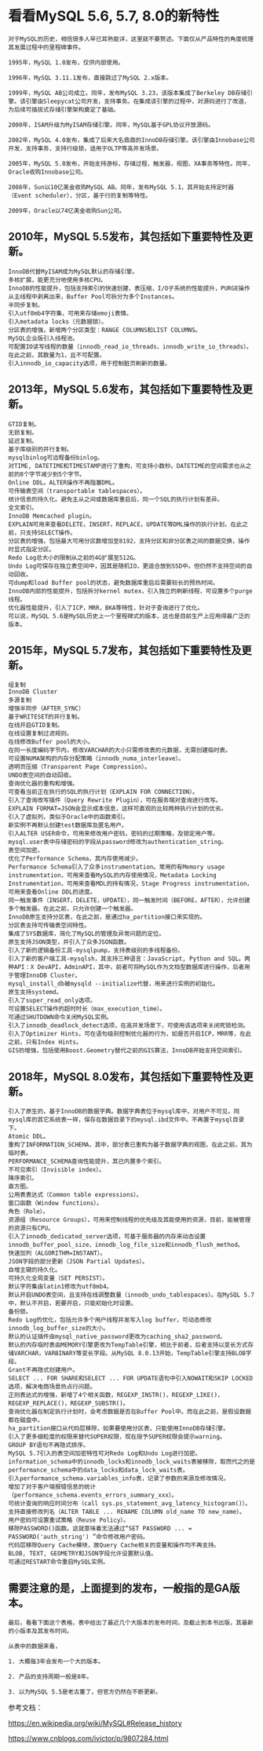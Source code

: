 # 看看MySQL 5.6, 5.7, 8.0的新特性

    对于MySQL的历史，相信很多人早已耳熟能详，这里就不要赘述。下面仅从产品特性的角度梳理其发展过程中的里程碑事件。

    1995年，MySQL 1.0发布，仅供内部使用。

    1996年，MySQL 3.11.1发布，直接跳过了MySQL 2.x版本。

    1999年，MySQL AB公司成立。同年，发布MySQL 3.23，该版本集成了Berkeley DB存储引擎。该引擎由Sleepycat公司开发，支持事务。在集成该引擎的过程中，对源码进行了改造，为后续可插拔式存储引擎架构奠定了基础。

    2000年，ISAM升级为MyISAM存储引擎。同年，MySQL基于GPL协议开放源码。

    2002年，MySQL 4.0发布，集成了后来大名鼎鼎的InnoDB存储引擎。该引擎由Innobase公司开发，支持事务，支持行级锁，适用于OLTP等高并发场景。

    2005年，MySQL 5.0发布，开始支持游标，存储过程，触发器，视图，XA事务等特性。同年，Oracle收购Innobase公司。

    2008年，Sun以10亿美金收购MySQL AB。同年，发布MySQL 5.1，其开始支持定时器（Event scheduler），分区，基于行的复制等特性。

    2009年，Oracle以74亿美金收购Sun公司。

## 2010年，MySQL 5.5发布，其包括如下重要特性及更新。

    InnoDB代替MyISAM成为MySQL默认的存储引擎。
    多核扩展，能更充分地使用多核CPU。
    InnoDB的性能提升，包括支持索引的快速创建，表压缩，I/O子系统的性能提升，PURGE操作从主线程中剥离出来，Buffer Pool可拆分为多个Instances。
    半同步复制。
    引入utf8mb4字符集，可用来存储emoji表情。
    引入metadata locks（元数据锁）。
    分区表的增强，新增两个分区类型：RANGE COLUMNS和LIST COLUMNS。
    MySQL企业版引入线程池。
    可配置IO读写线程的数量（innodb_read_io_threads，innodb_write_io_threads）。在此之前，其数量为1，且不可配置。
    引入innodb_io_capacity选项，用于控制脏页刷新的数量。

## 2013年，MySQL 5.6发布，其包括如下重要特性及更新。

    GTID复制。
    无损复制。
    延迟复制。
    基于库级别的并行复制。
    mysqlbinlog可远程备份binlog。
    对TIME, DATETIME和TIMESTAMP进行了重构，可支持小数秒。DATETIME的空间需求也从之前的8个字节减少到5个字节。
    Online DDL。ALTER操作不再阻塞DML。
    可传输表空间（transportable tablespaces）。
    统计信息的持久化。避免主从之间或数据库重启后，同一个SQL的执行计划有差异。
    全文索引。
    InnoDB Memcached plugin。
    EXPLAIN可用来查看DELETE，INSERT，REPLACE，UPDATE等DML操作的执行计划，在此之前，只支持SELECT操作。
    分区表的增强，包括最大可用分区数增加至8192，支持分区和非分区表之间的数据交换，操作时显式指定分区。
    Redo Log总大小的限制从之前的4G扩展至512G。
    Undo Log可保存在独立表空间中，因其是随机IO，更适合放到SSD中。但仍然不支持空间的自动回收。
    可dump和load Buffer pool的状态，避免数据库重启后需要较长的预热时间。
    InnoDB内部的性能提升，包括拆分kernel mutex，引入独立的刷新线程，可设置多个purge线程。
    优化器性能提升，引入了ICP，MRR，BKA等特性，针对子查询进行了优化。
    可以说，MySQL 5.6是MySQL历史上一个里程碑式的版本，这也是目前生产上应用得最广泛的版本。


## 2015年，MySQL 5.7发布，其包括如下重要特性及更新。

    组复制
    InnoDB Cluster
    多源复制
    增强半同步（AFTER_SYNC）
    基于WRITESET的并行复制。
    在线开启GTID复制。
    在线设置复制过滤规则。
    在线修改Buffer pool的大小。
    在同一长度编码字节内，修改VARCHAR的大小只需修改表的元数据，无需创建临时表。
    可设置NUMA架构的内存分配策略（innodb_numa_interleave）。
    透明页压缩（Transparent Page Compression）。
    UNDO表空间的自动回收。
    查询优化器的重构和增强。
    可查看当前正在执行的SQL的执行计划（EXPLAIN FOR CONNECTION）。
    引入了查询改写插件（Query Rewrite Plugin），可在服务端对查询进行改写。
    EXPLAIN FORMAT=JSON会显示成本信息，这样可直观的比较两种执行计划的优劣。
    引入了虚拟列，类似于Oracle中的函数索引。
    新实例不再默认创建test数据库及匿名用户。
    引入ALTER USER命令，可用来修改用户密码，密码的过期策略，及锁定用户等。
    mysql.user表中存储密码的字段从password修改为authentication_string。
    表空间加密。
    优化了Performance Schema，其内存使用减少。
    Performance Schema引入了众多instrumentation。常用的有Memory usage instrumentation，可用来查看MySQL的内存使用情况，Metadata Locking Instrumentation，可用来查看MDL的持有情况，Stage Progress instrumentation，可用来查看Online DDL的进度。
    同一触发事件（INSERT，DELETE，UPDATE），同一触发时间（BEFORE，AFTER），允许创建多个触发器。在此之前，只允许创建一个触发器。
    InnoDB原生支持分区表，在此之前，是通过ha_partition接口来实现的。
    分区表支持可传输表空间特性。
    集成了SYS数据库，简化了MySQL的管理及异常问题的定位。
    原生支持JSON类型，并引入了众多JSON函数。
    引入了新的逻辑备份工具-mysqlpump，支持表级别的多线程备份。
    引入了新的客户端工具-mysqlsh，其支持三种语言：JavaScript, Python and SQL。两种API：X DevAPI，AdminAPI，其中，前者可将MySQL作为文档型数据库进行操作，后者用于管理InnoDB Cluster。
    mysql_install_db被mysqld --initialize代替，用来进行实例的初始化。
    原生支持systemd。
    引入了super_read_only选项。
    可设置SELECT操作的超时时长（max_execution_time）。
    可通过SHUTDOWN命令关闭MySQL实例。
    引入了innodb_deadlock_detect选项，在高并发场景下，可使用该选项来关闭死锁检测。
    引入了Optimizer Hints，可在语句级别控制优化器的行为，如是否开启ICP，MRR等，在此之前，只有Index Hints。
    GIS的增强，包括使用Boost.Geometry替代之前的GIS算法，InnoDB开始支持空间索引。
 

## 2018年，MySQL 8.0发布，其包括如下重要特性及更新。

    引入了原生的，基于InnoDB的数据字典。数据字典表位于mysql库中，对用户不可见，同mysql库的其它系统表一样，保存在数据目录下的mysql.ibd文件中。不再置于mysql目录下。
    Atomic DDL。
    重构了INFORMATION_SCHEMA，其中，部分表已重构为基于数据字典的视图，在此之前，其为临时表。
    PERFORMANCE_SCHEMA查询性能提升，其已内置多个索引。
    不可见索引（Invisible index）。
    降序索引。
    直方图。
    公用表表达式（Common table expressions）。
    窗口函数（Window functions）。
    角色（Role）。
    资源组（Resource Groups），可用来控制线程的优先级及其能使用的资源，目前，能被管理的资源只有CPU。
    引入了innodb_dedicated_server选项，可基于服务器的内存来动态设置innodb_buffer_pool_size，innodb_log_file_size和innodb_flush_method。
    快速加列（ALGORITHM=INSTANT）。
    JSON字段的部分更新（JSON Partial Updates）。
    自增主键的持久化。
    可持久化全局变量（SET PERSIST）。
    默认字符集由latin1修改为utf8mb4。
    默认开启UNDO表空间，且支持在线调整数量（innodb_undo_tablespaces）。在MySQL 5.7中，默认不开启，若要开启，只能初始化时设置。
    备份锁。
    Redo Log的优化，包括允许多个用户线程并发写入log buffer，可动态修改innodb_log_buffer_size的大小。
    默认的认证插件由mysql_native_password更改为caching_sha2_password。
    默认的内存临时表由MEMORY引擎更改为TempTable引擎，相比于前者，后者支持以变长方式存储VARCHAR，VARBINARY等变长字段。从MySQL 8.0.13开始，TempTable引擎支持BLOB字段。
    Grant不再隐式创建用户。
    SELECT ... FOR SHARE和SELECT ... FOR UPDATE语句中引入NOWAIT和SKIP LOCKED选项，解决电商场景热点行问题。
    正则表达式的增强，新增了4个相关函数，REGEXP_INSTR()，REGEXP_LIKE()，REGEXP_REPLACE()，REGEXP_SUBSTR()。
    查询优化器在制定执行计划时，会考虑数据是否在Buffer Pool中。而在此之前，是假设数据都在磁盘中。
    ha_partition接口从代码层移除，如果要使用分区表，只能使用InnoDB存储引擎。
    引入了更多细粒度的权限来替代SUPER权限，现在授予SUPER权限会提示warning。
    GROUP BY语句不再隐式排序。
    MySQL 5.7引入的表空间加密特性可对Redo Log和Undo Log进行加密。
    information_schema中的innodb_locks和innodb_lock_waits表被移除，取而代之的是performance_schema中的data_locks和data_lock_waits表。
    引入performance_schema.variables_info表，记录了参数的来源及修改情况。
    增加了对于客户端报错信息的统计（performance_schema.events_errors_summary_xxx）。
    可统计查询的响应时间分布（call sys.ps_statement_avg_latency_histogram()）。
    支持直接修改列名（ALTER TABLE ... RENAME COLUMN old_name TO new_name）。
    用户密码可设置重试策略（Reuse Policy）。
    移除PASSWORD()函数。这就意味着无法通过“SET PASSWORD ... = PASSWORD('auth_string') ”命令修改用户密码。
    代码层移除Query Cache模块，故Query Cache相关的变量和操作均不再支持。
    BLOB, TEXT, GEOMETRY和JSON字段允许设置默认值。
    可通过RESTART命令重启MySQL实例。
 
## 需要注意的是，上面提到的发布，一般指的是GA版本。

    最后，看看下面这个表格，表中给出了最近几个大版本的发布时间，及截止到本书出版，其最新的小版本及其发布时间。

    从表中的数据来看，

    1. 大概每3年会发布一个大的版本。

    2. 产品的支持周期一般是8年。

    3. 以为MySQL 5.5是老古董了，但官方仍然在不断更新。
    
    
参考文档： 

https://en.wikipedia.org/wiki/MySQL#Release_history

https://www.cnblogs.com/ivictor/p/9807284.html
